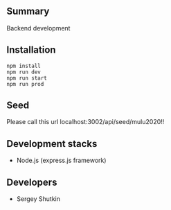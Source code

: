 
## Summary

Backend development

## Installation

```
npm install
npm run dev
npm run start
npm run prod
```
## Seed
Please call this url
localhost:3002/api/seed/mulu2020!!

## Development stacks

* Node.js (express.js framework)

## Developers

* Sergey Shutkin
